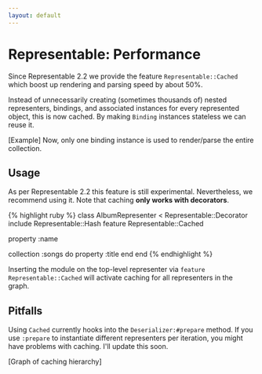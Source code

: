```yaml
---
layout: default
---
```


# Representable: Performance

Since Representable 2.2 we provide the feature `Representable::Cached` which boost up rendering and parsing speed by about 50%.

Instead of unnecessarily creating (sometimes thousands of) nested representers, bindings, and associated instances for every represented object, this is now cached. By making `Binding` instances stateless we can reuse it.

[Example]
Now, only one binding instance is used to render/parse the entire collection.


## Usage

As per Representable 2.2 this feature is still experimental. Nevertheless, we recommend using it. Note that caching **only works with decorators**.

{% highlight ruby %}
class AlbumRepresenter < Representable::Decorator
  include Representable::Hash
  feature Representable::Cached

  property :name

  collection :songs do
    property :title
  end
end
{% endhighlight %}

Inserting the module on the top-level representer via `feature Representable::Cached` will activate caching for all representers in the graph.

## Pitfalls

Using `Cached` currently hooks into the `Deserializer:#prepare` method. If you use `:prepare` to instantiate different representers per iteration, you might have problems with caching. I'll update this soon.

[Graph of caching hierarchy]
